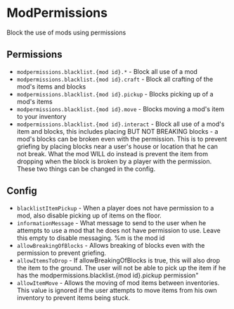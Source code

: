 # ModPermissions
Block the use of mods using permissions 

## Permissions

* `modpermissions.blacklist.{mod id}.*` - Block all use of a mod
* `modpermissions.blacklist.{mod id}.craft` - Block all crafting of the mod's items and blocks
* `modpermissions.blacklist.{mod id}.pickup` - Blocks picking up of a mod's items
* `modpermissions.blacklist.{mod id}.move` - Blocks moving a mod's item to your inventory
* `modpermissions.blacklist.{mod id}.interact` - Block all use of a mod's item and blocks, this includes placing BUT NOT BREAKING blocks - a mod's blocks can be broken even with the permission. This is to prevent griefing by placing blocks near a user's house or location that he can not break. What the mod WILL do instead is prevent the item from dropping when the block is broken by a player with the permission. These two things can be changed in the config.

## Config

* `blacklistItemPickup` - When a player does not have permission to a mod, also disable picking up of items on the floor.
* `informationMessage` - What message to send to the user when he attempts to use a mod that he does not have permission to use. Leave this empty to disable messaging. %m is the mod id
* `allowBreakingOfBlocks` - Allows breaking of blocks even with the permission to prevent griefing.
* `allowItemsToDrop` - If allowBreakingOfBlocks is true, this will also drop the item to the ground. The user will not be able to pick up the item if he has the modpermissions.blacklist.{mod id}.pickup permission"
* `allowItemMove` - Allows the moving of mod items between inventories. This value is ignored if the user attempts to move items from his own inventory to prevent items being stuck.
